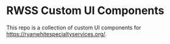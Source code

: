 # RWSS Custom UI Components

This repo is a collection of custom UI components for https://ryanwhitespecialtyservices.org/.
